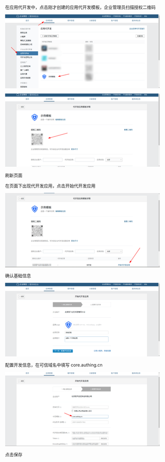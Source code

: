 <IntegrationDetailCard title="开始代开发应用">

在应用代开发中，点击刚才创建的应用代开发模板，企业管理员扫描授权二维码

![image-20220218200716504](./images/image-20220218200716504.png)

![image-20220218201427262](./images/image-20220218201427262.png)

刷新页面

在页面下出现代开发应用，点击开始代开发应用

![image-20220221110657554](./images/image-20220221110657554.png)

确认基础信息

![image-20220221110801630](./images/image-20220221110801630.png)

配置开发信息，在可信域名中填写 core.authing.cn

![image-20220221111036900](./images/image-20220221111036900.png)

点击保存

</IntegrationDetailCard>
